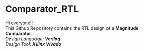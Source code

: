 # Comparator_RTL

Hi everyone!!
<br/>This Github Repository contains the RTL design of a **Magnitude Comparator**. 
<br/> *Design Language: **Verilog***
<br/> *Design Tool: **Xilinx Vivado***
